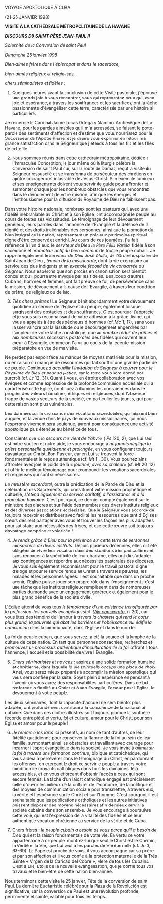 VOYAGE APOSTOLIQUE À CUBA

(21-26 JANVIER 1998)

**VISITE À LA CATHÉDRALE MÉTROPOLITAINE DE LA HAVANE**

***DISCOURS DU SAINT-PÈRE JEAN-PAUL II***

*Solennité de la Conversion de saint Paul*

*Dimanche 25 janvier 1998*

*Bien-aimés frères dans l'épiscopat et dans le sacerdoce,*

*bien-aimés religieux et religieuses,*

*chers séminaristes et fidèles ;*

1. Quelques heures avant la conclusion de cette Visite pastorale, j'éprouve une grande joie à vous rencontrer, vous qui représentez ceux qui, avec joie et espérance, à travers les souffrances et les sacrifices, ont la tâche passionnante d'évangéliser cette terre, caractérisée par une histoire si particulière.

Je remercie le Cardinal Jaime Lucas Ortega y Alamino, Archevêque de La Havane, pour les paroles aimables qu'il m'a adressées, se faisant le porte-parole des sentiments d'affection et d'estime que vous nourrissez pour le Successeur de l'Apôtre Pierre, et je désire vous exprimer en retour ma grande satisfaction dans le Seigneur que j'étends à tous les fils et les filles de cette île.

2. Nous sommes réunis dans cette cathédrale métropolitaine, dédiée à l'Immaculée Conception, le jour même où la liturgie célèbre la Conversion de saint Paul qui, sur la route de Damas, reçut la visite du Seigneur ressuscité et se transforma de persécuteur des chrétiens en apôtre courageux et inlassable de Jésus-Christ. Son exemple lumineux et ses enseignements doivent vous servir de guide pour affronter et surmonter chaque jour les nombreux obstacles que vous rencontrez dans le déroulement de votre mission, afin que les énergies et l'enthousiasme pour la diffusion du Royaume de Dieu ne faiblissent pas.

Dans votre histoire nationale, nombreux sont les pasteurs qui, avec une fidélité inébranlable au Christ et à son Eglise, ont accompagné le peuple au cours de toutes ses vicissitudes. Le témoignage de leur dévouement généreux, leurs paroles dans l'annonce de l'Evangile et la défense de la dignité et des droits inaliénables des personnes, ainsi que la promotion du bien intégral de la nation, représentent un précieux patrimoine spirituel, digne d'être conservé et enrichi. Au cours de ces journées, j'ai fait référence à l'un d'eux, le *serviteur de Dieu le Père Félix Varela*, fidèle à son sacerdoce et *promoteur actif du bien commun* de tout le peuple cubain. Je rappelle également le *serviteur de Dieu José Olallo*, de l'Ordre hospitalier de Saint Jean de Dieu *, témoin de la miséricorde*, dont la vie exemplaire au service des plus indigents et un *exemple fécond de vie consacrée au Seigneur.* Nous espérons que son procès en canonisation sera bientôt conclu et qu'il pourra être invoqué par les fidèles. Beaucoup d'autres Cubains, hommes et femmes, ont fait preuve de foi, de persévérance dans la mission, de dévouement à la cause de l'Evangile, à travers leur condition de prêtre, de religieux ou de laïc.

3. *Très chers prêtres !* Le Seigneur bénit abondamment votre dévouement quotidien au service de l'Eglise et du peuple, également lorsque surgissent des obstacles et des souffrances. C'est pourquoi j'apprécie et je vous suis reconnaissant de votre adhésion à la grâce divine, qui vous a appelés à être des pêcheurs d'hommes (cf. *Mc* 1, 17), sans vous laisser vaincre par la lassitude ou le découragement engendrés par l'ampleur de votre tâche apostolique, due au *nombre réduit de prêtres* et aux *nombreuses nécessités pastorales* des fidèles qui ouvrent leur cœur à l'Evangile, comme on l'a vu au cours de la récente mission préparatoire en vue de ma visite.

Ne perdez pas espoir face au manque de moyens matériels pour la mission, ou en raison du manque de ressources qui fait souffrir une grande partie de ce peuple. Continuez *à accueillir l'invitation du Seigneur à œuvrer pour le Royaume de Dieu et pour sa justice*, car le reste vous sera donné par surcroît (cf. *Lc* 12, 31). Quant à vous, en étroite collaboration avec vos évêques et comme expression de la profonde communion ecclésiale qui a caractérisé cette Eglise, continuez à illuminer les consciences dans le progrès des valeurs humaines, éthiques et religieuses, dont l'absence frappe de vastes secteurs de la société, en particulier les jeunes, qui pour cette raison sont plus vulnérables.

Les données sur la croissance des vocations sacerdotales, qui laissent bien augurer, et la venue dans le pays de nouveaux missionnaires, qui nous l'espérons vivement sera soutenue, auront pour conséquence une activité apostolique plus étendue au bénéfice de tous.

Conscients que « *le secours me vient de Yahvé»* ( *Ps* 120, 2), que Lui seul est notre soutien et notre aide, je vous encourage à *ne jamais négliger la prière personnelle quotidienne et prolongée*, en vous configurant toujours davantage au Christ, Bon Pasteur, car en Lui se trouvent la force fondamentale et le repos authentique (cf. *Mt* 11, 30). Vous pourrez ainsi affronter avec joie le poids de la *« journée, avec sa chaleur*» (cf. *Mt* 20, 12) et offrir le meilleur témoignage pour promouvoir les vocations sacerdotales et religieuses qui sont si nécessaires.

*Le ministère sacerdotal*, outre la prédication de la Parole de Dieu et la célébration des Sacrements, qui constituent votre mission prophétique et cultuelle, *s'étend également au service caritatif, à l'assistance et à la promotion humaine.* C'est pourquoi, ce dernier compte également sur le ministère des diacres et sur l'aide des membres des divers instituts religieux et des diverses associations ecclésiales. Que le Seigneur vous accorde de toujours recevoir et distribuer avec facilité les ressources que tant d'Eglises sœurs désirent partager avec vous et trouver les façons les plus adaptées pour satisfaire aux nécessités des frères, et que cette œuvre soit toujours davantage comprise et valorisée !

4. *Je rends grâce à Dieu pour la présence sur cette terre de personnes consacrées de divers instituts*. Depuis plusieurs décennies, elles ont été obligées de vivre leur vocation dans des situations très particulières et, sans renoncer à la spécificité de leur charisme, elles ont dû s'adapter aux contingences et répondre aux nécessités pastorales des diocèses. Je vous suis également reconnaissant pour le travail pastoral digne d'éloge et pour le service rendu au Christ à travers les pauvres, les malades et les personnes âgées. Il est souhaitable que dans un proche avenir, l'Eglise puisse jouer son propre rôle dans l'enseignement ; c'est une tâche que les Instituts religieux remplissent dans de nombreuses parties du monde avec un engagement généreux et également pour le plus grand bénéfice de la société civile.

L'Eglise attend de vous tous *le témoignage d'une existence transfigurée par la profession des conseils évangéliques*(cf. *[Vita consecrata](http://www.vatican.va/holy_father/john_paul_ii/apost_exhortations/documents/hf_jp-ii_exh_25031996_vita-consecrata_fr.html)*, n. 20), car vous êtes des témoins de l'amour à travers *la chasteté qui rend le cœur plus grand, la pauvreté qui abat les barrières et l'obéissance qui édifie la communion* dans la communauté, dans l'Eglise et dans le monde.

La foi du peuple cubain, que vous servez, a été la source et la lymphe de la culture de cette nation. En tant que personnes consacrées, recherchez et *promouvez un processus authentique d'inculturation de la foi*, offrant à tous l'annonce, l'accueil et la possibilité de vivre l'Evangile.

5. *Chers séminaristes et novices :* aspirez à une solide formation humaine et chrétienne, dans laquelle *la vie spirituelle occupe une place de choix.* Ainsi, vous serez mieux préparés à accomplir la mission apostolique qui vous sera confiée par la suite. Soyez plein d'espérance en pensant à l'avenir où vous aurez des responsabilités particulières. Dans ce but, renforcez la fidélité au Christ et à son Evangile, l'amour pour l'Eglise, le dévouement à votre peuple.

Les deux séminaires, dont la capacité d'accueil ne sera bientôt plus adaptée, ont profondément contribué à la conscience de la nationalité cubaine. Que dans ces cloîtres illustres soit toujours promue la synthèse féconde entre piété et vertu, foi et culture, amour pour le Christ, pour son Eglise et amour pour le peuple !

6. *Je remercie les laïcs* ici présents, au nom de tant d'autres, de leur fidélité quotidienne pour conserver la flamme de la foi au sein de leur famille, surmontant ainsi les obstacles et travaillant avec courage pour incarner l'esprit évangélique dans la société. Je vous invite à *alimenter la foi à travers une formation continue*, biblique et catéchétique, qui vous aidera à persévérer dans le témoignage du Christ, en pardonnant les offenses, en exerçant le droit de servir le peuple à travers votre condition de croyants catholiques dans tous les domaines déjà accessibles, et en vous efforçant d'obtenir l'accès à ceux qui sont encore fermés. La tâche d'un laïcat catholique engagé est précisément celle d'ouvrir les milieux de la culture, de l'économie, de la politique et des moyens de communication sociale pour transmettre, à travers eux, la vérité et l'espérance sur le Christ et sur l'homme. C'est pourquoi, il est souhaitable que les publications catholiques et les autres initiatives puissent disposer des moyens nécessaires afin de mieux servir la société cubaine dans son ensemble. Je vous encourage à poursuivre cette voie, qui est l'expression de la vitalité des fidèles et de leur authentique vocation chrétienne au service de la vérité et de Cuba.

7. Chers frères : *le peuple cubain a besoin de vous parce qu'il a besoin de Dieu* qui est la raison fondamentale de votre vie. En vertu de votre appartenance à ce peuple, montrez-lui que seul le Christ est le Chemin, la Vérité et la Vie, que Lui seul a les paroles de Vie éternelle (cf. *Jn* 6, 68-69). Le Pape est proche de vous, il vous accompagne par sa prière et par son affection et il vous confie à la protection maternelle de la Très Sainte « Virgen de la Caridad del Cobre », Mère de tous les Cubains. C'est à Elle, Etoile de la nouvelle évangélisation, que je confie tous vos travaux et le bien-être de cette nation bien-aimée.

Nous terminons cette visite le 25 janvier, Fête de la conversion de saint Paul. La dernière Eucharistie célébrée sur la Plaza de la Revolución est significative, car la conversion de Paul est une révolution profonde, permanente et sainte, valable pour tous les temps.